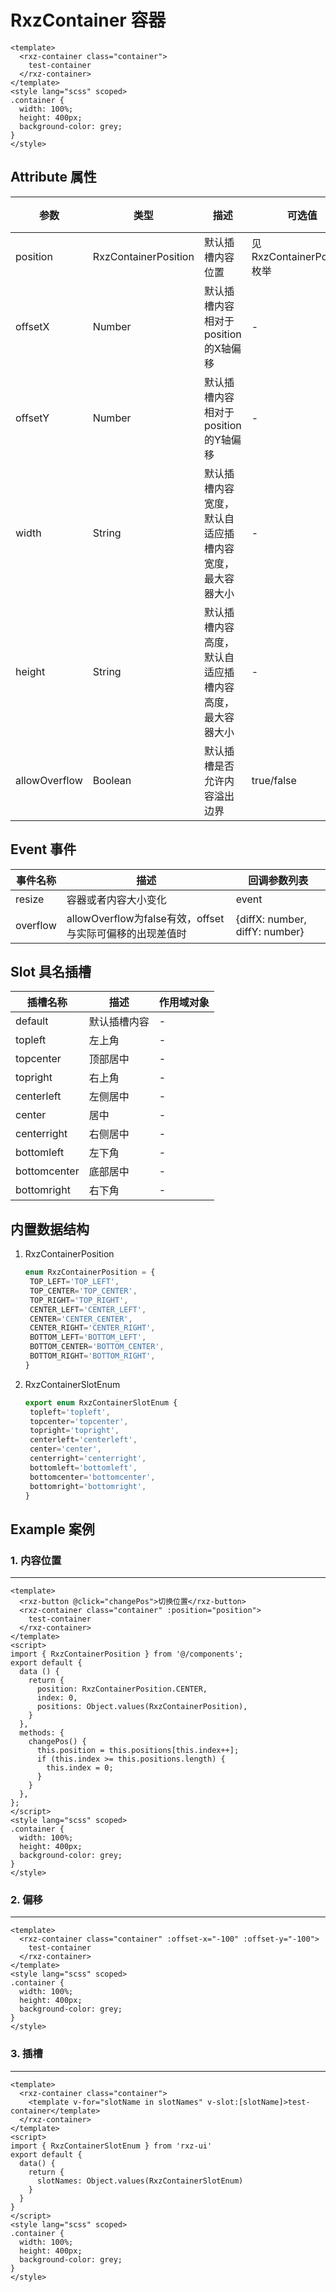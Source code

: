 # RxzContainer 容器

<TestRxzContainer></TestRxzContainer>

```vue
<template>
  <rxz-container class="container">
    test-container
  </rxz-container>
</template>
<style lang="scss" scoped>
.container {
  width: 100%;
  height: 400px;
  background-color: grey;
}
</style>
```

## Attribute 属性

| 参数            | 类型                   | 描述                     | 可选值                     | 默认值                         | 必须  |
| ------------- | -------------------- | ---------------------- | ----------------------- | --------------------------- | --- |
| position      | RxzContainerPosition | 默认插槽内容位置               | 见RxzContainerPosition枚举 | RxzContainerPosition.CENTER |     |
| offsetX       | Number               | 默认插槽内容相对于position的X轴偏移 | -                       | 0                           |     |
| offsetY       | Number               | 默认插槽内容相对于position的Y轴偏移 | -                       | 0                           |     |
| width      | String               | 默认插槽内容宽度，默认自适应插槽内容宽度，最大容器大小                  | -                       | undefined                   |     |
| height      | String               | 默认插槽内容高度，默认自适应插槽内容高度，最大容器大小                   | -                       | undefined                   |     |
| allowOverflow | Boolean              | 默认插槽是否允许内容溢出边界         | true/false              | false                       |     |

## Event 事件

| 事件名称   | 描述         | 回调参数列表 |
| ------ | ---------- | ------ |
| resize | 容器或者内容大小变化 | event  |
| overflow | allowOverflow为false有效，offset与实际可偏移的出现差值时 | {diffX: number, diffY: number}  |

## Slot 具名插槽

| 插槽名称         | 描述     | 作用域对象 |
| ------------ | ------ | ----- |
| default      | 默认插槽内容 | -     |
| topleft      | 左上角    | -     |
| topcenter    | 顶部居中   | -     |
| topright     | 右上角    | -     |
| centerleft   | 左侧居中   | -     |
| center       | 居中     | -     |
| centerright  | 右侧居中   | -     |
| bottomleft   | 左下角    | -     |
| bottomcenter | 底部居中   | -     |
| bottomright  | 右下角    | -     |

## 内置数据结构

1. RxzContainerPosition 
   
   ```ts
   enum RxzContainerPosition = {
    TOP_LEFT='TOP_LEFT',
    TOP_CENTER='TOP_CENTER',
    TOP_RIGHT='TOP_RIGHT',
    CENTER_LEFT='CENTER_LEFT',
    CENTER='CENTER_CENTER',
    CENTER_RIGHT='CENTER_RIGHT',
    BOTTOM_LEFT='BOTTOM_LEFT',
    BOTTOM_CENTER='BOTTOM_CENTER',
    BOTTOM_RIGHT='BOTTOM_RIGHT',
   }
   ```

2. RxzContainerSlotEnum
   
   ```ts
   export enum RxzContainerSlotEnum {
    topleft='topleft',
    topcenter='topcenter',
    topright='topright',
    centerleft='centerleft',
    center='center',
    centerright='centerright',
    bottomleft='bottomleft',
    bottomcenter='bottomcenter',
    bottomright='bottomright',
   }
   ```

## Example 案例

### 1. 内容位置

---

<TestRxzContainerExp1></TestRxzContainerExp1>

```vue
<template>
  <rxz-button @click="changePos">切换位置</rxz-button>
  <rxz-container class="container" :position="position">
    test-container
  </rxz-container>
</template>
<script>
import { RxzContainerPosition } from '@/components';
export default {
  data () {
    return {
      position: RxzContainerPosition.CENTER,
      index: 0,
      positions: Object.values(RxzContainerPosition),
    }
  },
  methods: {
    changePos() {
      this.position = this.positions[this.index++];
      if (this.index >= this.positions.length) {
        this.index = 0;
      }
    }
  },
};
</script>
<style lang="scss" scoped>
.container {
  width: 100%;
  height: 400px;
  background-color: grey;
}
</style>
```

### 2. 偏移

---

<TestRxzContainerExp2></TestRxzContainerExp2>

```vue
<template>
  <rxz-container class="container" :offset-x="-100" :offset-y="-100">
    test-container
  </rxz-container>
</template>
<style lang="scss" scoped>
.container {
  width: 100%;
  height: 400px;
  background-color: grey;
}
</style>
```

### 3. 插槽

---

<TestRxzContainerExp3></TestRxzContainerExp3>

```vue
<template>
  <rxz-container class="container">
    <template v-for="slotName in slotNames" v-slot:[slotName]>test-container</template>
  </rxz-container>
</template>
<script>
import { RxzContainerSlotEnum } from 'rxz-ui'
export default {
  data() {
    return {
      slotNames: Object.values(RxzContainerSlotEnum)
    }
  }
}
</script>
<style lang="scss" scoped>
.container {
  width: 100%;
  height: 400px;
  background-color: grey;
}
</style>
```